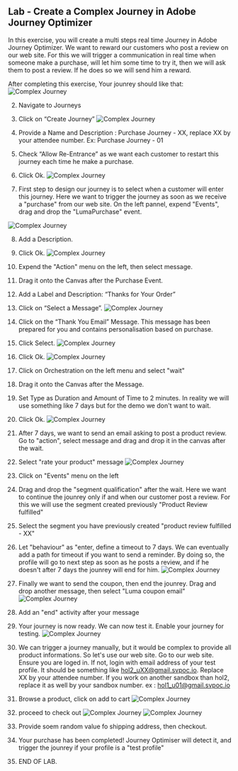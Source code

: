 ## Lab - Create a Complex Journey in Adobe Journey Optimizer

In this exercise, you will create a multi steps real time Journey in Adobe Journey Optimizer.
We want to reward our customers who post a review on our web site. For this we will trigger a communication in real time when someone make a purchase, will let him some time to try it, then we will ask them to post a review. If he does so we will send him a reward.  

After completing this exercise, Your jounrey should like that:
![Complex Journey](https://github.com/adobe-dss-aep/ajo-handson-labs/blob/main/0.%20Images/Journey2_final.JPG)

2.  Navigate to Journeys
3.  Click on “Create Journey”
![Complex Journey](https://github.com/adobe-dss-aep/ajo-handson-labs/blob/651011282df7ba12c4b26dd44547310d060ad276/0.%20Images/Complex_Journey_2.png)

4.  Provide a Name and Description : Purchase Journey - XX, replace XX by your attendee number. Ex: Purchase Journey - 01

5.  Check “Allow Re-Entrance” as we want each customer to restart this journey each time he make a purchase. 

6.  Click Ok.
![Complex Journey](https://github.com/adobe-dss-aep/ajo-handson-labs/blob/651011282df7ba12c4b26dd44547310d060ad276/0.%20Images/Complex_Journey_3.PNG)

7.  First step to design our journey is to select when a customer will enter this journey. Here we want to trigger the journey as soon as we receive a "purchase" from our web site. On the left pannel, expend "Events", drag and drop the "LumaPurchase" event. 

![Complex Journey](https://github.com/adobe-dss-aep/ajo-handson-labs/blob/main/0.%20Images/Journey2_step0.JPG)

8.  Add a Description.
9.  Click Ok.
![Complex Journey](https://github.com/adobe-dss-aep/ajo-handson-labs/blob/651011282df7ba12c4b26dd44547310d060ad276/0.%20Images/Complex_Journey_4.PNG)

10.  Expend the "Action" menu on the left, then select message. 
11.  Drag it onto the Canvas after the Purchase Event.
12.  Add a Label and Description:  “Thanks for Your Order”
13.  Click on “Select a Message”.
![Complex Journey](https://github.com/adobe-dss-aep/ajo-handson-labs/blob/651011282df7ba12c4b26dd44547310d060ad276/0.%20Images/Complex_Journey_5.PNG)

14.  Click on the “Thank You Email” Message. This message has been prepared for you and contains personalisation based on purchase. 
15.  Click Select.
![Complex Journey](https://github.com/adobe-dss-aep/ajo-handson-labs/blob/651011282df7ba12c4b26dd44547310d060ad276/0.%20Images/Complex_Journey_6.PNG)

16.  Click Ok.
![Complex Journey](https://github.com/adobe-dss-aep/ajo-handson-labs/blob/651011282df7ba12c4b26dd44547310d060ad276/0.%20Images/Complex_Journey_7.PNG)

17.  Click on Orchestration on the left menu and select "wait"
18.  Drag it onto the Canvas after the Message.
19.  Set Type as Duration and Amount of Time to 2 minutes. In reality we will use something like 7 days but for the demo we don't want to wait. 
20.  Click Ok.
![Complex Journey](https://github.com/adobe-dss-aep/ajo-handson-labs/blob/651011282df7ba12c4b26dd44547310d060ad276/0.%20Images/Complex_Journey_8.PNG)

21. After 7 days, we want to send an email asking to post a product review. Go to "action", select message and drag and drop it in the canvas after the wait. 

22. Select "rate your product" message
![Complex Journey](https://github.com/adobe-dss-aep/ajo-handson-labs/blob/main/0.%20Images/Journey2_message2.JPG)

23.  Click on "Events" menu on the left
24.  Drag and drop the "segment qualification" after the wait.
Here we want to continue the jounrey only if and when our customer post a review. For this we will use the segment created previously "Product Review fulfilled"
25.  Select the segment you have previously created "product review fulfilled - XX"
26.  Let "behaviour" as "enter, define a timeout to 7 days. We can eventually add a path for timeout if you want to send a reminder.
By doing so, the profile will go to next step as soon as he posts a review, and if he doesn't after 7 days the jounrey will end for him.
![Complex Journey](https://github.com/adobe-dss-aep/ajo-handson-labs/blob/main/0.%20Images/Journey2_condition.JPG)

27. Finally we want to send the coupon, then end the jounrey. Drag and drop another message, then select "Luma coupon email"
![Complex Journey](https://github.com/adobe-dss-aep/ajo-handson-labs/blob/main/0.%20Images/Journey2_message3.JPG)

28. Add an "end" activity after your message

29. Your journey is now ready. We can now test it. Enable your journey for testing. 
![Complex Journey](https://github.com/adobe-dss-aep/ajo-handson-labs/blob/main/0.%20Images/Journey2_proof1.JPG)

30. We can trigger a journey manually, but it would be complex to provide all product informations. So let's use our web site. 
Go to our web site. Ensure you are loged in. If not, login with email address of your test profile.
It should be something like hol2_uXX@gmail.svpoc.io. Replace XX by your attendee number. If you work on another sandbox than hol2, replace it as well by your sandbox number. ex : hol1_u01@gmail.svpoc.io

31. Browse a product, click on add to cart
![Complex Journey](https://github.com/adobe-dss-aep/ajo-handson-labs/blob/main/0.%20Images/Journey2_addToCart.JPG)

31. proceed to check out
![Complex Journey](https://github.com/adobe-dss-aep/ajo-handson-labs/blob/main/0.%20Images/Journey2_checkout0.JPG)
![Complex Journey](https://github.com/adobe-dss-aep/ajo-handson-labs/blob/main/0.%20Images/Journey2_checkout.JPG)

32. Provide soem random value fo shipping address, then checkout. 

33. Your purchase has been completed! Journey Optimiser will detect it, and trigger the jounrey if your profile is a "test profile" 

34.  END OF LAB.
